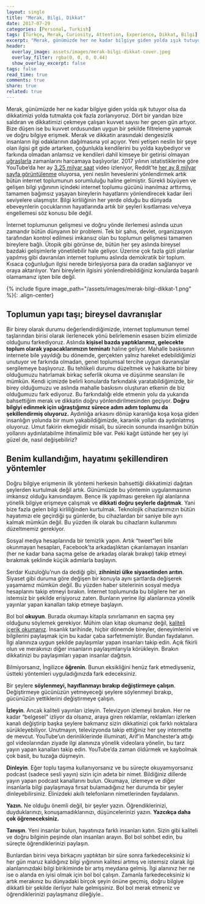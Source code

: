```yaml
---
layout: single
title: "Merak, Bilgi, Dikkat"
date: 2017-07-29
categories: [Personal, Turkish]
tags: [Türkçe, Merak, Curiosity, Attention, Experience, Dikkat, Bilgi]
excerpt: "Merak, günümüzde her ne kadar bilgiye giden yolda ışık tutuyor olsa da dikkatimizi yolda tutmakta çok fazla zorlanıyoruz. Dört bir yandan bize saldıran ve dikkatimizi çekmeye çalışan kuvvet sayısı her geçen gün artıyor."
header:
  overlay_image: assets/images/merak-bilgi-dikkat-cover.jpeg
  overlay_filter: rgba(0, 0, 0, 0.44)
  show_overlay_excerpt: false
tags: false
read_time: true
comments: true
share: true
related: true
---
```


Merak, günümüzde her ne kadar bilgiye giden yolda ışık tutuyor olsa da dikkatimizi yolda tutmakta çok fazla zorlanıyoruz. Dört bir yandan bize saldıran ve dikkatimizi çekmeye çalışan kuvvet sayısı her geçen gün artıyor. Bize düşen ise bu kuvvet ordusundan uygun bir şekilde filtreleme yapmak ve doğru bilgiye erişmek. Merak ve dikkatin arasındaki dengesizlik insanların ilgi odaklarının dağılmasına yol açıyor. Yeni yetişen neslin bir şeye olan ilgisi git gide artarken, çoğunlukla kendilerini bu yolda kaybediyor ve farkında olmadan anlamsız ve kendileri dahil kimseye bir getirisi olmayan [uğraşlarla](https://www.youtube.com/watch?v=xX1KxzSDfiw) zamanlarını harcamaya başlıyorlar. 2017 yılının istatistiklerine göre YouTube’da her ay [3.25 milyar saat](https://fortunelords.com/youtube-statistics/) video izleniyor, Reddit’te [her ay 8 milyar sayfa görüntülenme](http://expandedramblings.com/index.php/reddit-stats/) oluyorsa, yeni neslin heveslerini yönlendirmek artık bütün internet toplumunun sorumluluğu haline gelmiştir. Sürekli büyüyen ve gelişen bilgi yığınının içindeki internet toplumu gücünü inanılmaz arttırmış, tamamen bağımsız yaşayan bireylerin hayatlarını yönlendirecek kadar ileri seviyelere ulaşmıştır. Bilgi kirliliğinin her yerde olduğu bu dünyada ebeveynlerin çocuklarının hayatlarında artık bir şeyleri kısıtlaması ve/veya engellemesi söz konusu bile değil.

İnternet toplumunun gelişmesi ve doğru yönde ilerlemesi aslında uzun zamandır bütün dünyanın bir problemi. Tek bir şahıs, devlet, organizasyon tarafından kontrol edilmesi imkansız olan bu toplumun gelişmesi tamamen bireylere bağlı. Ütopik gibi görünse de, bütün her şey aslında bireysel bazdaki gelişimlerle yönetilebilir hale geliyor. Üzerine çok fazla gizli planlar yapılmış gibi davranılan internet toplumu aslında demokratik bir toplum. Kısaca çoğunluğun ilgisi nerede birleşiyorsa para da oradan sağlanıyor ve oraya aktarılıyor. Yani bireylerin ilgisini yönlendirebildiğiniz konularda başarılı olamamanız işten bile değil.

{% include figure image_path="/assets/images/merak-bilgi-dikkat-1.png" %}{: .align-center}

## Toplumun yapı taşı; bireysel davranışlar

Bir birey olarak durumu değerlendirdiğimizde, internet toplumunun temel taşlarından birisi olarak ilerlenecek yönü belirlemenin esasen bizim elimizde olduğunu farkediyoruz. Aslında **kişisel bazda yaptıklarımız, gelecekte toplum olarak yapacaklarımızın teminatı** haline geliyor. Mahalle baskısının internete bile yayıldığı bu dönemde, gerçekten yalnız hareket edebildiğimizi unutuyor ve farkında olmadan, genel toplumsal tercihe uygun davranışlar sergilemeye başlıyoruz. Bu tehlikeli durumu düzeltmek ve hakikatte bir birey olduğumuzu hatırlamak birkaç seferlik okuma ve düşünme seansları ile mümkün. Kendi içimizde belirli konularda farkındalık yaratabildiğimizde, bir birey olduğumuzu ve aslında mahalle baskısını oluşturan etkenin de biz olduğumuzu fark ediyoruz. Bu farkındalığı elde etmenin yolu da yukarıda bahsettiğim merak ve dikkatin doğru yönlendirilmesinden geçiyor. **Doğru bilgiyi edinmek için uğraştığımız sürece adım adım toplumu da şekillendirmiş oluyoruz.** Aydınlığa arkasını dönüp karanlığa koşa koşa giden insanlığın yolunda bir mum yakabildiğimizde, karanlık yolları da aydınlatmış oluyoruz. Umut fakirin ekmeğidir misali, bu sürecin sonunda insanlığın bütün yollarını aydınlatabilme ihtimalimiz bile var. Peki kağıt üstünde her şey iyi güzel de, nasıl değişebiliriz?

## Benim kullandığım, hayatımı şekillendiren yöntemler

Doğru bilgiye erişmenin ilk yöntemi herkesin bahsettiği dikkatimizi dağıtan şeylerden kurtulmak değil artık. Günümüzde bu yöntemin uygulanmasının imkansız olduğu kanısındayım. Bence ilk yapılması gereken ilgi alanlarına yönelik bilgiye erişmeye çalışmak ve **dikkati doğru şeylerle dağıtmak**. Yani bize fazla gelen bilgi kirliliğinden kurtulmak. Teknolojik cihazlarımızın bütün hayatımızı ele geçirdiği şu günlerde, bu cihazlardan bir saniye bile ayrı kalmak mümkün değil. Bu yüzden ilk olarak bu cihazların kullanımını düzeltmemiz gerekiyor.

Sosyal medya hesaplarında bir temizlik yapın. Artık “tweet”leri bile okunmayan hesapları, Facebook’ta arkadaşlıktan çıkarılamayan insanları (her ne kadar bana saçma gelse de arkadaş olarak bırakıp) takip etmeyi bırakmak şeklinde küçük adımlarla başlayın.

Serdar Kuzuloğlu’nun da dediği gibi, **zihninizi ülke siyasetinden arıtın**. Siyaset gibi duruma göre değişen bir konuyla aynı şartlarda değişerek yaşamamız mümkün değil. Bu yüzden haber sitelerinin sosyal medya hesaplarını takip etmeyi bırakın. İnternet toplumunda bu bilgilere her an istemsiz bir şekilde erişiyoruz zaten. Bunların yerine ilgi alanlarınıza yönelik yayınlar yapan kanalları takip etmeye başlayın.

Bol bol **okuyun**. Burada okumayı kitapla sınırlamanın en saçma şey olduğunu söylemek gerekiyor. Mühim olan kitap okumanız değil, [kaliteli içerik okumanız](https://www.mserdark.com/kitapseverlere-birkac-tavsiye/). İnsanlık tarihinde, hiçbir dönemde bireyler, deneyimlerini ve bilgilerini paylaşmak için bu kadar çaba sarfetmemiştir. Bundan faydalanın. İlgi alanınıza uygun şekilde paylaşımlar yapan insanları takip edin. Açık fikirli olun ve merakınızı diğer insanların paylaşımlarıyla körükleyin. Bırakın dikkatinizi bu paylaşımları yapan insanlar dağıtsın.

Bilmiyorsanız, İngilizce **öğrenin**. Bunun eksikliğini henüz fark etmediyseniz, üstteki yöntemleri uyguladığınızda fark edeceksiniz.

Bir şeylere **söylenmeyi, hayıflanmayı bırakıp değiştirmeye çalışın**. Değiştirmeye gücünüzün yetmeyeceği şeylere söylenmeyi bırakıp, gücünüzün yettiklerini değiştirmeye çalışın.

**İzleyin**. Ancak kaliteli yayınları izleyin. Televizyon izlemeyi bırakın. Her ne kadar “belgesel” izliyor da olsanız, araya giren reklamlar, reklamları izlerken kanalı değiştirip başka şeylere bakmanız sizin dikkatinizi çok farklı noktalara sürükleyebiliyor. Unutmayın, televizyonda takip ettiğiniz her şey internette de mevcut. YouTube’un derinliklerinde illuminati, Arif’in Manchester’a attığı gol videolarından ziyade ilgi alanınıza yönelik videolara yönelin, bu tarz yayın yapan kanalları takip edin. YouTube’da zaman öldürmek ve kaybolmak çok basit, bu tuzağa düşmeyin.

**Dinleyin**. Eğer toplu taşıma kullanıyorsanız ve bu süreçte okuyamıyorsanız podcast (sadece sesli yayın) sizin için adeta bir nimet. Bildiğiniz dillerde yayın yapan podcast kanallarını bulun. Okumaya, izlemeye ve diğer insanlarla bilgi paylaşmaya fırsat bulamadığınız her durumda bir şeyler dinleyebilirsiniz. Elinizdeki akıllı telefonların nimetlerinden faydalanın.

**Yazın.** Ne olduğu önemli değil, bir şeyler yazın. Öğrendiklerinizi, duyduklarınızı, konuşamadıklarınızı, düşüncelerinizi yazın. **Yazcıkça daha çok öğreneceksiniz.**

**Tanışın**. Yeni insanlar bulun, hayatınıza farklı insanları katın. Sizin gibi kaliteli ve doğru bilginin peşinde olan insanları arayın. Bol bol sohbet edin, bu süreçte öğrendiklerinizi paylaşın.

Bunlardan birini veya birkaçını yaptıktan bir süre sonra farkedeceksiniz ki her gün maruz kaldığınız bilgi yığınının kalitesi artmış ve istemsiz olarak ilgi alanlarınızdaki bilgi birikiminde bir artış meydana gelmiş. İlgi alanınız her ne ise o alanda en iyisi olmak için bol bol çalışın. Zamanla farkedeceksiniz ki artık merakınız bu dünyadaki birçok şeyin önüne geçmiş, doğru bilgiye dikkatli bir şekilde ilerliyor hale gelmişsiniz. Bol bol merak etmeniz ve öğrendiklerinizi paylaşmanız dileğiyle..
